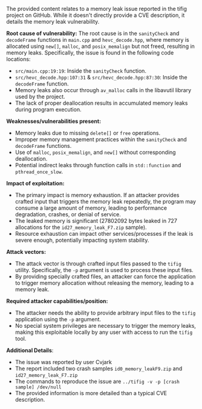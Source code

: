 The provided content relates to a memory leak issue reported in the tifig project on GitHub. While it doesn't directly provide a CVE description, it details the memory leak vulnerability.

**Root cause of vulnerability:** The root cause is in the `sanityCheck` and `decodeFrame` functions in `main.cpp` and `hevc_decode.hpp`, where memory is allocated using `new[]`, `malloc`, and `posix_memalign` but not freed, resulting in memory leaks. Specifically, the issue is found in the following code locations:

  * `src/main.cpp:19:19`: Inside the `sanityCheck` function.
  * `src/hevc_decode.hpp:107:31` & `src/hevc_decode.hpp:87:30`: Inside the `decodeFrame` function.
  * Memory leaks also occur through `av_malloc` calls in the libavutil library used by the project.
  * The lack of proper deallocation results in accumulated memory leaks during program execution.

**Weaknesses/vulnerabilities present:**
*   Memory leaks due to missing `delete[]` or `free` operations.
*   Improper memory management practices within the `sanityCheck` and `decodeFrame` functions.
*   Use of `malloc`, `posix_memalign`, and `new[]` without corresponding deallocation.
*   Potential indirect leaks through function calls in `std::function` and `pthread_once_slow`.

**Impact of exploitation:**
*   The primary impact is memory exhaustion. If an attacker provides crafted input that triggers the memory leak repeatedly, the program may consume a large amount of memory, leading to performance degradation, crashes, or denial of service.
*   The leaked memory is significant (27802092 bytes leaked in 727 allocations for the `id27_memory_leak_F7.zip` sample).
*   Resource exhaustion can impact other services/processes if the leak is severe enough, potentially impacting system stability.

**Attack vectors:**
*   The attack vector is through crafted input files passed to the `tifig` utility. Specifically, the `-p` argument is used to process these input files.
*   By providing specially crafted files, an attacker can force the application to trigger memory allocation without releasing the memory, leading to a memory leak.

**Required attacker capabilities/position:**
*   The attacker needs the ability to provide arbitrary input files to the `tifig` application using the `-p` argument.
*   No special system privileges are necessary to trigger the memory leaks, making this exploitable locally by any user with access to run the `tifig` tool.

**Additional Details**:
* The issue was reported by user Cvjark
* The report included two crash samples `id0_memory_leakF9.zip` and `id27_memory_leak_F7.zip`
* The commands to reproduce the issue are `../tifig -v -p [crash sample] /dev/null`
* The provided information is more detailed than a typical CVE description.